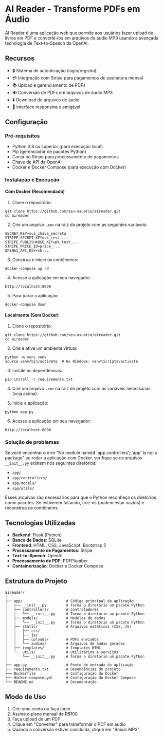 # AI Reader - Transforme PDFs em Áudio

AI Reader é uma aplicação web que permite aos usuários fazer upload de livros em PDF e convertê-los em arquivos de áudio MP3 usando a avançada tecnologia de Text-to-Speech da OpenAI.

## Recursos

- 🔒 Sistema de autenticação (login/registro)
- 💳 Integração com Stripe para pagamentos de assinatura mensal
- 📚 Upload e gerenciamento de PDFs
- 🔊 Conversão de PDFs em arquivos de áudio MP3
- ⬇️ Download de arquivos de áudio
- 📱 Interface responsiva e amigável

## Configuração

### Pré-requisitos

- Python 3.8 ou superior (para execução local)
- Pip (gerenciador de pacotes Python)
- Conta no Stripe para processamento de pagamentos
- Chave de API da OpenAI
- Docker e Docker Compose (para execução com Docker)

### Instalação e Execução

#### Com Docker (Recomendado)

1. Clone o repositório:
```
git clone https://github.com/seu-usuario/aireader.git
cd aireader
```

2. Crie um arquivo `.env` na raiz do projeto com as seguintes variáveis:
```
SECRET_KEY=sua_chave_secreta
STRIPE_SECRET_KEY=sk_test_...
STRIPE_PUBLISHABLE_KEY=pk_test_...
STRIPE_PRICE_ID=price_...
OPENAI_API_KEY=sk-...
```

3. Construa e inicie os contêineres:
```
docker-compose up -d
```

4. Acesse a aplicação em seu navegador:
```
http://localhost:8000
```

5. Para parar a aplicação:
```
docker-compose down
```

#### Localmente (Sem Docker)

1. Clone o repositório:
```
git clone https://github.com/seu-usuario/aireader.git
cd aireader
```

2. Crie e ative um ambiente virtual:
```
python -m venv venv
source venv/bin/activate  # No Windows: venv\Scripts\activate
```

3. Instale as dependências:
```
pip install -r requirements.txt
```

4. Crie um arquivo `.env` na raiz do projeto com as variáveis necessárias (veja acima).

5. Inicie a aplicação:
```
python app.py
```

6. Acesse a aplicação em seu navegador:
```
http://localhost:8000
```

### Solução de problemas

Se você encontrar o erro "No module named 'app.controllers'; 'app' is not a package" ao rodar a aplicação com Docker, verifique se os arquivos `__init__.py` existem nos seguintes diretórios:
- `app/`
- `app/controllers/`
- `app/models/`
- `app/utils/`

Esses arquivos são necessários para que o Python reconheça os diretórios como pacotes. Se estiverem faltando, crie-os (podem estar vazios) e reconstrua os contêineres.

## Tecnologias Utilizadas

- **Backend**: Flask (Python)
- **Banco de Dados**: SQLite
- **Frontend**: HTML, CSS, JavaScript, Bootstrap 5
- **Processamento de Pagamentos**: Stripe
- **Text-to-Speech**: OpenAI
- **Processamento de PDF**: PDFPlumber
- **Containerização**: Docker e Docker Compose

## Estrutura do Projeto

```
aireader/
│
├── app/                    # Código principal da aplicação
│   ├── __init__.py         # Torna o diretório um pacote Python
│   ├── controllers/        # Controladores
│   │   └── __init__.py     # Torna o diretório um pacote Python
│   ├── models/             # Modelos de dados
│   │   └── __init__.py     # Torna o diretório um pacote Python
│   ├── static/             # Arquivos estáticos (CSS, JS)
│   │   ├── css/
│   │   ├── js/
│   │   ├── uploads/        # PDFs enviados
│   │   └── audios/         # Arquivos de áudio gerados
│   ├── templates/          # Templates HTML
│   └── utils/              # Utilitários e serviços
│       └── __init__.py     # Torna o diretório um pacote Python
│
├── app.py                  # Ponto de entrada da aplicação
├── requirements.txt        # Dependências do projeto
├── Dockerfile              # Configuração do Docker
├── docker-compose.yml      # Configuração do Docker Compose
└── README.md               # Documentação
```

## Modo de Uso

1. Crie uma conta ou faça login
2. Assine o plano mensal de R$100
3. Faça upload de um PDF
4. Clique em "Converter" para transformar o PDF em áudio
5. Quando a conversão estiver concluída, clique em "Baixar MP3"